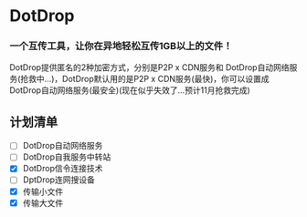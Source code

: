 # DotDrop
### 一个互传工具，让你在异地轻松互传1GB以上的文件！

DotDrop提供匿名的2种加密方式，分别是P2P x CDN服务和 DotDrop自动网络服务(抢救中...)，DotDrop默认用的是P2P x CDN服务(最快)，你可以设置成DotDrop自动网络服务(最安全)(现在似乎失效了...预计11月抢救完成)

## 计划清单

- [ ] DotDrop自动网络服务
- [ ] DotDrop自我服务中转站
- [x] DotDrop信令连接技术
- [ ] DptDrop连网搜设备
- [x] 传输小文件
- [x] 传输大文件
